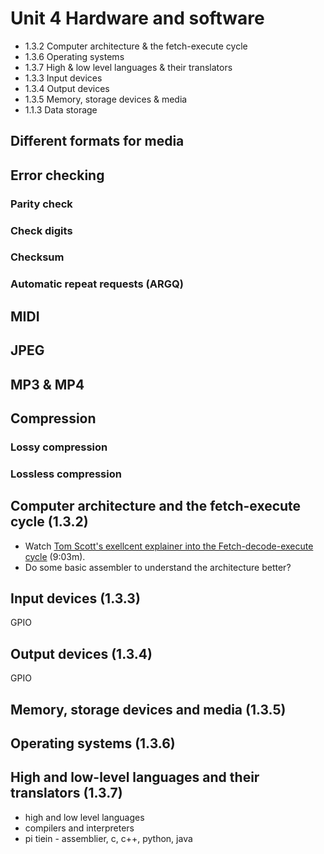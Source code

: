 # Unit 4 Hardware and software

* 1.3.2 Computer architecture & the fetch-execute cycle
* 1.3.6 Operating systems
* 1.3.7 High & low level languages & their translators 
* 1.3.3 Input devices
* 1.3.4 Output devices
* 1.3.5 Memory, storage devices & media
* 1.1.3 Data storage

## Different formats for media

## Error checking
### Parity check
### Check digits
### Checksum
### Automatic repeat requests (ARGQ)

## MIDI

## JPEG

## MP3 & MP4

## Compression

### Lossy compression

### Lossless compression

## Computer architecture and the fetch-execute cycle (1.3.2)

* Watch [Tom Scott's exellcent explainer into the Fetch-decode-execute cycle](https://www.youtube.com/watch?v=Z5JC9Ve1sfI) (9:03m).
* Do some basic assembler to understand the architecture better?

## Input devices (1.3.3)

GPIO

## Output devices (1.3.4)

GPIO

## Memory, storage devices and media (1.3.5)

## Operating systems (1.3.6)

## High and low-level languages and their translators (1.3.7)

* high and low level languages
* compilers and interpreters
* pi tiein - assemblier, c, c++, python, java
